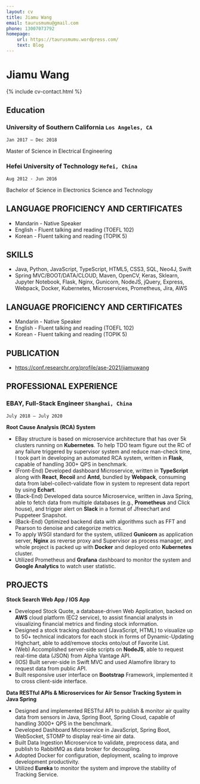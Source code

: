 ```yaml
---
layout: cv
title: Jiamu Wang
email: taurusmumu@gmail.com
phone: 13007073792
homepage:
    url: https://taurusmumu.wordpress.com/
    text: Blog
---
```

# Jiamu Wang


<!--
include contact information from the front matter
Supported arguments:
    - homepage: url, text
    - phone
    - email
-->
{% include cv-contact.html %}

## Education

### __University of Southern California__ `Los Angeles, CA`
```
Jan 2017 – Dec 2018
```
Master of Science in Electrical Engineering

### __Hefei University of Technology__ `Hefei, China`
```
Aug 2012 - Jun 2016
```
Bachelor of Science in Electronics Science and Technology

## LANGUAGE PROFICIENCY AND CERTIFICATES

- Mandarin - Native Speaker
- English - Fluent talking and reading (TOEFL 102) 
- Korean - Fluent talking and reading (TOPIK 5) 


## SKILLS

- Java, Python, JavaScript, TypeScript, HTML5, CSS3, SQL, Neo4J, Swift
- Spring MVC/BOOT/DATA/CLOUD, Maven, OpenCV, Keras, Sklearn, Jupyter Notebook, Flask, Nginx, Gunicorn, NodeJS,
jQuery, Express, Webpack, Docker, Kubernetes, Microservices, Prometheus, Jira, AWS


## LANGUAGE PROFICIENCY AND CERTIFICATES

- Mandarin - Native Speaker
- English - Fluent talking and reading (TOEFL 102) 
- Korean - Fluent talking and reading (TOPIK 5) <br>


## PUBLICATION

- https://conf.researchr.org/profile/ase-2021/jiamuwang


## PROFESSIONAL EXPERIENCE

### __EBAY, Full-Stack Engineer__ `Shanghai, China`
```
July 2018 – July 2020
```
__Root Cause Analysis (RCA) System__

- EBay structure is based on microservice architecture that has over 5k clusters running on **Kubernetes**. To help TDO team figure out the RC of any failure triggered by supervisor system and reduce man-check time, I took part in developing an automated RCA system, written in **Flask**, capable of handling 300+ QPS in benchmark.
- (Front-End) Developed dashboard Microservice, written in **TypeScript** along with **React**, **Recoil** and **Antd**, bundled by **Webpack**, consuming data from label-collect-validate flow in system to represent data report by using **Echart**.
- (Back-End) Developed data source Microservice, written in Java Spring, able to fetch data from multiple databases (e.g., **Prometheus** and Click house), and trigger alert on **Slack** in a format of Jfreechart and Puppeteer Snapshot.
- (Back-End) Optimized backend data with algorithms such as FFT and Pearson to denoise and categorize metrics.
- To apply WSGI standard for the system, utilized **Gunicorn** as application server, **Nginx** as reverse proxy and Supervisor as
process manager, and whole project is packed up with **Docker** and deployed onto **Kubernetes** cluster.
- Utilized Prometheus and **Grafana** dashboard to monitor the system and **Google Analytics** to watch user statistic.


## PROJECTS

__Stock Search Web App / IOS App__

- Developed Stock Quote, a database-driven Web Application, backed on **AWS** cloud platform (EC2 service), to assist financial analysts in visualizing financial metrics and finding stock information.
- Designed a stock tracking dashboard (JavaScript, HTML) to visualize up to 50+ technical indicators for each stock in forms of Dynamic-Updating Highchart, able to add/remove stocks onto/out of Favorite List.
- (Web) Accomplished server-side scripts on **NodeJS**, able to request real-time data (JSON) from Alpha Vantage API.
- (IOS) Built server-side in Swift MVC and used Alamofire library to request data from public API.
- Built responsive user interface on **Bootstrap** Framework, implemented it to cross client-side interface.

__Data RESTful APIs & Microservices for Air Sensor Tracking System in Java Spring__
- Designed and implemented RESTful API to publish & monitor air quality data from sensors in Java, Spring Boot, Spring Cloud, capable of handling 3000+ QPS in the benchmark.
- Developed Dashboard Microservice in JavaScript, Spring Boot, WebSocket, STOMP to display real-time air data.
- Built Data Ingestion Microservice to validate, preprocess data, and publish to RabbitMQ as data broker for decoupling.
- Adopted Docker for configuration, deployment, scaling to improve development productivity.
- Utilized **Eureka** to monitor the system and improve the stability of Tracking Service.




<!-- ### Footer

Last updated: Feb 2019 -->
